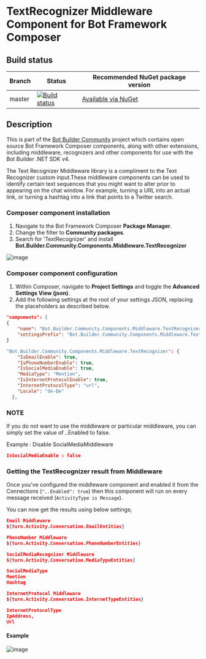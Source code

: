 # TextRecognizer Middleware Component for Bot Framework Composer

## Build status
| Branch | Status | Recommended NuGet package version |
| ------ | ------ | ------ |
| master | [![Build status](https://ci.appveyor.com/api/projects/status/b9123gl3kih8x9cb?svg=true)](https://ci.appveyor.com/project/garypretty/botbuilder-community) | [Available via NuGet](https://www.nuget.org/packages/Bot.Builder.Community.Components.Middleware.TextRecognizer/) |

## Description

This is part of the [Bot Builder Community](https://github.com/botbuildercommunity) project which contains open source Bot Framework Composer components, along with other extensions, including middleware, recognizers and other components for use with the Bot Builder .NET SDK v4.

The Text Recognizer Middleware library is a compliment to the Text Recognizer custom input.These middleware components can be used to identify certain text sequences that you might want to alter prior to appearing on the chat window. For example, turning a URL into an actual link, or turning a hashtag into a link that points to a Twitter search.

### Composer component installation

1. Navigate to the Bot Framework Composer **Package Manager**.
2. Change the filter to **Community packages**.
3. Search for 'TextRecognizer' and install **Bot.Builder.Community.Components.Middleware.TextRecognizer**

![image](https://user-images.githubusercontent.com/16264167/118684398-76f2c880-b802-11eb-8c92-898cd6d8d9f8.png)


### Composer component configuration

1. Within Composer, navigate to **Project Settings** and toggle the **Advanced Settings View (json)**.
2. Add the following settings at the root of your settings JSON, replacing the placeholders as described below.

```json
"components": [
{
    "name": "Bot.Builder.Community.Components.Middleware.TextRecognizer",
    "settingsPrefix": "Bot.Builder.Community.Components.Middleware.TextRecognizer"
}

"Bot.Builder.Community.Components.Middleware.TextRecognizer": {
    "IsEmailEnable": true,
    "IsPhoneNumberEnable": true,
    "IsSocialMediaEnable": true,
    "MediaType": "Mention",
    "IsInternetProtocolEnable": true,
    "InternetProtocolType": "url",
    "Locale": "de-De"
  },

```

### NOTE
If you do not want to use the middleware or particular middleware, you can simply set the value of ..Enabled to false.

Example : Disable SocialMediaMiddleware
```json
IsSocialMediaEnable : false
```

### Getting the TextRecognizer result from Middleware

Once you've configured the middleware component and enabled it from the Connections (`"..Enabled": true`) then this component will run on every message received (`ActivityType is Message`). 

You can now get the results using below settings;

```json
Email Middleware
${turn.Activity.Conversation.EmailEntities}

PhoneNumber Middleware
${turn.Activity.Conversation.PhoneNumberEntities}

SocialMediaRecognizer Middleware
${turn.Activity.Conversation.MediaTypeEntities}

SocialMediaType
Mention
Hashtag

InternetProtocol Middleware
${turn.Activity.Conversation.InternetTypeEntities}

InternetProtocolType
IpAddress,
Url
```

#### Example

![image](https://user-images.githubusercontent.com/16264167/118684842-d8b33280-b802-11eb-8bd0-6d7a35802dd2.png)

